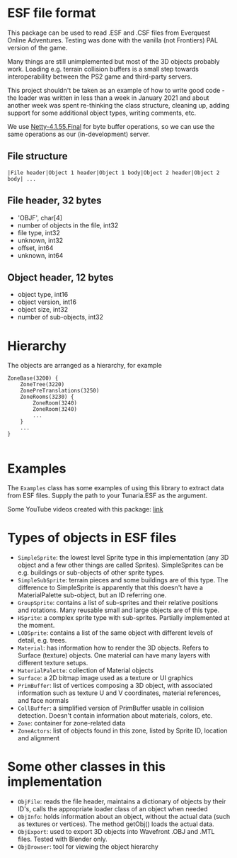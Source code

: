 
# ESF file format

This package can be used to read .ESF and .CSF files from Everquest Online Adventures. Testing was done with the vanilla (not Frontiers) PAL version of the game.

Many things are still unimplemented but most of the 3D objects probably work. Loading e.g. terrain collision buffers is a small step towards interoperability between the PS2 game and third-party servers.

This project shouldn't be taken as an example of how to write good code - the loader was written in less than a week in January 2021 and about another week was spent re-thinking the class structure, cleaning up, adding support for some additional object types, writing comments, etc.  

We use [Netty-4.1.55.Final](https://netty.io/downloads.html) for byte buffer operations, so we can use the same operations as our (in-development) server.

## File structure

`|File header|Object 1 header|Object 1 body|Object 2 header|Object 2 body| ...`

## File header, 32 bytes

- 'OBJF', char[4]
- number of objects in the file, int32
- file type, int32
- unknown, int32
- offset, int64
- unknown, int64


## Object header, 12 bytes

- object type, int16
- object version, int16
- object size, int32
- number of sub-objects, int32


# Hierarchy
The objects are arranged as a hierarchy, for example

```
ZoneBase(3200) {
	ZoneTree(3220)
	ZonePreTranslations(3250)
	ZoneRooms(3230) {
		ZoneRoom(3240)
		ZoneRoom(3240)
		...
	}
	...
}
		
```
# Examples

The ``Examples`` class has some examples of using this library to extract data from ESF files. Supply the path to your Tunaria.ESF as the argument.

Some YouTube videos created with this package: [link](https://www.youtube.com/watch?v=7nm-pxD5xP8&list=PLSdoxXXW_vHCDT0EaQsc1IGtfGIXNLdhP)


# Types of objects in ESF files

- ``SimpleSprite``: the lowest level Sprite type in this implementation (any 3D object and a few other things are called Sprites). SimpleSprites can be e.g. buildings or sub-objects of other sprite types.
- ``SimpleSubSprite``: terrain pieces and some buildings are of this type. The difference to SimpleSprite is apparently that this doesn't have a MaterialPalette sub-object, but an ID referring one.
- ``GroupSprite``: contains a list of sub-sprites and their relative positions and rotations. Many reusable small and large objects are of this type.
- ``HSprite``: a complex sprite type with sub-sprites. Partially implemented at the moment.
- ``LODSprite``: contains a list of the same object with different levels of detail, e.g. trees.
- ``Material``: has information how to render the 3D objects. Refers to Surface (texture) objects. One material can have many layers with different texture setups.
- ``MaterialPalette``: collection of Material objects
- ``Surface``: a 2D bitmap image used as a texture or UI graphics
- ``PrimBuffer``: list of vertices composing a 3D object, with associated information such as texture U and V coordinates, material references, and face normals 
- ``CollBuffer``: a simplified version of PrimBuffer usable in collision detection. Doesn't contain information about materials, colors, etc.
- ``Zone``: container for zone-related data
- ``ZoneActors``: list of objects found in this zone, listed by Sprite ID, location and alignment

# Some other classes in this implementation
- ``ObjFile``: reads the file header, maintains a dictionary of objects by their ID's, calls the appropriate loader class of an object when needed
- ``ObjInfo``: holds information about an object, without the actual data (such as textures or vertices). The method getObj() loads the actual data.
- ``ObjExport``: used to export 3D objects into Wavefront .OBJ and .MTL files. Tested with Blender only.
- ``ObjBrowser``: tool for viewing the object hierarchy
